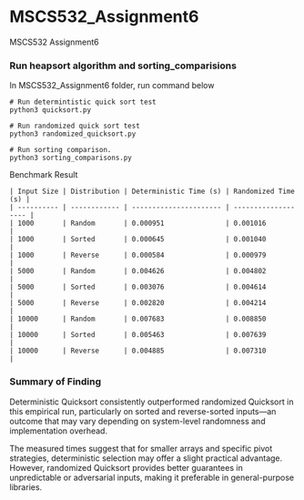 # MSCS532_Assignment6
MSCS532 Assignment6

### Run heapsort algorithm and sorting_comparisions
In MSCS532_Assignment6 folder, run command below
```shell
# Run determintistic quick sort test
python3 quicksort.py
```

```shell
# Run randomized quick sort test
python3 randomized_quicksort.py
```

```shell
# Run sorting comparison.
python3 sorting_comparisons.py
```

Benchmark Result
```text
| Input Size | Distribution | Deterministic Time (s) | Randomized Time (s) |
| ---------- | ------------ | ---------------------- | ------------------- |
| 1000       | Random       | 0.000951               | 0.001016            |
| 1000       | Sorted       | 0.000645               | 0.001040            |
| 1000       | Reverse      | 0.000584               | 0.000979            |
| 5000       | Random       | 0.004626               | 0.004802            |
| 5000       | Sorted       | 0.003076               | 0.004614            |
| 5000       | Reverse      | 0.002820               | 0.004214            |
| 10000      | Random       | 0.007683               | 0.008850            |
| 10000      | Sorted       | 0.005463               | 0.007639            |
| 10000      | Reverse      | 0.004885               | 0.007310            |
```

### Summary of Finding
Deterministic Quicksort consistently outperformed randomized Quicksort in this empirical run, particularly on sorted and reverse-sorted inputs—an outcome that may vary depending on system-level randomness and implementation overhead.

The measured times suggest that for smaller arrays and specific pivot strategies, deterministic selection may offer a slight practical advantage. However, randomized Quicksort provides better guarantees in unpredictable or adversarial inputs, making it preferable in general-purpose libraries.
